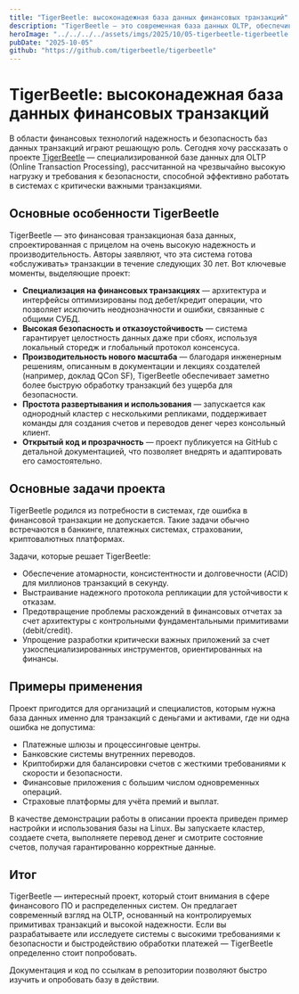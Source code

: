 ```yaml
---
title: "TigerBeetle: высоконадежная база данных финансовых транзакций"
description: "TigerBeetle — это современная база данных OLTP, обеспечивающая безопасность и высокую производительность для хранения и обработки финансовых операций на ближайшие 30 лет."
heroImage: "../../../../assets/imgs/2025/10/05-tigerbeetle-tigerbeetle.webp"
pubDate: "2025-10-05"
github: "https://github.com/tigerbeetle/tigerbeetle"
---
```


# TigerBeetle: высоконадежная база данных финансовых транзакций

В области финансовых технологий надежность и безопасность баз данных транзакций играют решающую роль. Сегодня хочу рассказать о проекте [TigerBeetle](https://github.com/tigerbeetle/tigerbeetle) — специализированной базе данных для OLTP (Online Transaction Processing), рассчитанной на чрезвычайно высокую нагрузку и требования к безопасности, способной эффективно работать в системах с критически важными транзакциями.

## Основные особенности TigerBeetle

TigerBeetle — это финансовая транзакционая база данных, спроектированная с прицелом на очень высокую надежность и производительность. Авторы заявляют, что эта система готова «обслуживать» транзакции в течение следующих 30 лет. Вот ключевые моменты, выделяющие проект:

- **Специализация на финансовых транзакциях** — архитектура и интерфейсы оптимизированы под дебет/кредит операции, что позволяет исключить неоднозначности и ошибки, связанные с общими СУБД.
- **Высокая безопасность и отказоустойчивость** — система гарантирует целостность данных даже при сбоях, используя локальный сторедж и глобальный протокол консенсуса.
- **Производительность нового масштаба** — благодаря инженерным решениям, описанным в документации и лекциях создателей (например, доклад QCon SF), TigerBeetle обеспечивает заметно более быструю обработку транзакций без ущерба для безопасности.
- **Простота развертывания и использования** — запускается как однородный кластер с несколькими репликами, поддерживает команды для создания счетов и переводов денег через консольный клиент.
- **Открытый код и прозрачность** — проект публикуется на GitHub с детальной документацией, что позволяет внедрять и адаптировать его самостоятельно.

## Основные задачи проекта

TigerBeetle родился из потребности в системах, где ошибка в финансовой транзакции не допускается. Такие задачи обычно встречаются в банкинге, платежных системах, страховании, криптовалютных платформах.

Задачи, которые решает TigerBeetle:

- Обеспечение атомарности, консистентности и долговечности (ACID) для миллионов транзакций в секунду.
- Выстраивание надежного протокола репликации для устойчивости к отказам.
- Предотвращение проблемы расхождений в финансовых отчетах за счет архитектуры с контрольными фундаментальными примитивами (debit/credit).
- Упрощение разработки критически важных приложений за счет узкоспециализированных инструментов, ориентированных на финансы.

## Примеры применения

Проект пригодится для организаций и специалистов, которым нужна база данных именно для транзакций с деньгами и активами, где ни одна ошибка не допустима:

- Платежные шлюзы и процессинговые центры.
- Банковские системы внутренних переводов.
- Криптобиржи для балансировки счетов с жесткими требованиями к скорости и безопасности.
- Финансовые приложения с большим числом одновременных операций.
- Страховые платформы для учёта премий и выплат.

В качестве демонстрации работы в описании проекта приведен пример настройки и использования базы на Linux. Вы запускаете кластер, создаете счета, выполняете перевод денег и смотрите состояние счетов, получая гарантированно корректные данные.

## Итог

TigerBeetle — интересный проект, который стоит внимания в сфере финансового ПО и распределенных систем. Он предлагает современный взгляд на OLTP, основанный на контролируемых примитивах транзакций и высокой надежности. Если вы разрабатываете или исследуете системы с высокими требованиями к безопасности и быстродействию обработки платежей — TigerBeetle определенно стоит попробовать.

Документация и код по ссылкам в репозитории позволяют быстро изучить и опробовать базу в действии.